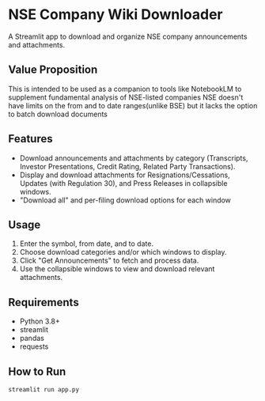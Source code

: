 # NSE Company Wiki Downloader

A Streamlit app to download and organize NSE company announcements and attachments.

## Value Proposition
This is intended to be used as a companion to tools like NotebookLM to supplement fundamental analysis of NSE-listed companies
NSE doesn't have limits on the from and to date ranges(unlike BSE) but it lacks the option to batch download documents

## Features

- Download announcements and attachments by category (Transcripts, Investor Presentations, Credit Rating, Related Party Transactions).
- Display and download attachments for Resignations/Cessations, Updates (with Regulation 30), and Press Releases in collapsible windows.
- "Download all" and per-filing download options for each window

## Usage

1. Enter the symbol, from date, and to date.
2. Choose download categories and/or which windows to display.
3. Click "Get Announcements" to fetch and process data.
4. Use the collapsible windows to view and download relevant attachments.

## Requirements

- Python 3.8+
- streamlit
- pandas
- requests

## How to Run

```sh
streamlit run app.py
```
